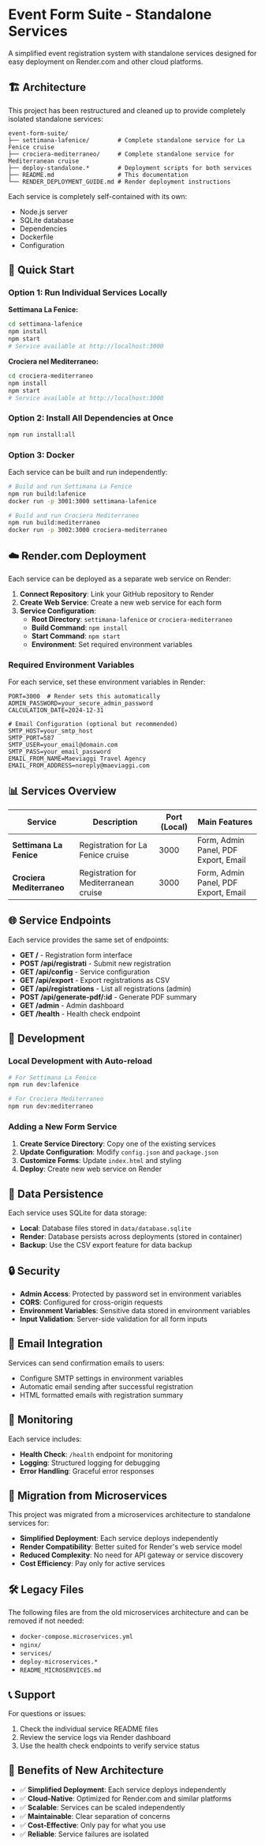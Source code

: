 # Event Form Suite - Standalone Services

A simplified event registration system with standalone services designed for easy deployment on Render.com and other cloud platforms.

## 🏗️ Architecture

This project has been restructured and cleaned up to provide completely isolated standalone services:

```
event-form-suite/
├── settimana-lafenice/        # Complete standalone service for La Fenice cruise
├── crociera-mediterraneo/     # Complete standalone service for Mediterranean cruise
├── deploy-standalone.*        # Deployment scripts for both services
├── README.md                  # This documentation
└── RENDER_DEPLOYMENT_GUIDE.md # Render deployment instructions
```

Each service is completely self-contained with its own:
- Node.js server
- SQLite database
- Dependencies
- Dockerfile
- Configuration

## 🚀 Quick Start

### Option 1: Run Individual Services Locally

**Settimana La Fenice:**
```bash
cd settimana-lafenice
npm install
npm start
# Service available at http://localhost:3000
```

**Crociera nel Mediterraneo:**
```bash
cd crociera-mediterraneo
npm install
npm start
# Service available at http://localhost:3000
```

### Option 2: Install All Dependencies at Once

```bash
npm run install:all
```

### Option 3: Docker

Each service can be built and run independently:

```bash
# Build and run Settimana La Fenice
npm run build:lafenice
docker run -p 3001:3000 settimana-lafenice

# Build and run Crociera Mediterraneo
npm run build:mediterraneo
docker run -p 3002:3000 crociera-mediterraneo
```

## ☁️ Render.com Deployment

Each service can be deployed as a separate web service on Render:

1. **Connect Repository**: Link your GitHub repository to Render
2. **Create Web Service**: Create a new web service for each form
3. **Service Configuration**:
   - **Root Directory**: `settimana-lafenice` or `crociera-mediterraneo`
   - **Build Command**: `npm install`
   - **Start Command**: `npm start`
   - **Environment**: Set required environment variables

### Required Environment Variables

For each service, set these environment variables in Render:

```env
PORT=3000  # Render sets this automatically
ADMIN_PASSWORD=your_secure_admin_password
CALCULATION_DATE=2024-12-31

# Email Configuration (optional but recommended)
SMTP_HOST=your_smtp_host
SMTP_PORT=587
SMTP_USER=your_email@domain.com
SMTP_PASS=your_email_password
EMAIL_FROM_NAME=Maeviaggi Travel Agency
EMAIL_FROM_ADDRESS=noreply@maeviaggi.com
```

## 📊 Services Overview

| Service | Description | Port (Local) | Main Features |
|---------|-------------|--------------|---------------|
| **Settimana La Fenice** | Registration for La Fenice cruise | 3000 | Form, Admin Panel, PDF Export, Email |
| **Crociera Mediterraneo** | Registration for Mediterranean cruise | 3000 | Form, Admin Panel, PDF Export, Email |

## 🌐 Service Endpoints

Each service provides the same set of endpoints:

- **GET /** - Registration form interface
- **POST /api/registrati** - Submit new registration
- **GET /api/config** - Service configuration
- **GET /api/export** - Export registrations as CSV
- **GET /api/registrations** - List all registrations (admin)
- **POST /api/generate-pdf/:id** - Generate PDF summary
- **GET /admin** - Admin dashboard
- **GET /health** - Health check endpoint

## 🔧 Development

### Local Development with Auto-reload

```bash
# For Settimana La Fenice
npm run dev:lafenice

# For Crociera Mediterraneo
npm run dev:mediterraneo
```

### Adding a New Form Service

1. **Create Service Directory**: Copy one of the existing services
2. **Update Configuration**: Modify `config.json` and `package.json`
3. **Customize Forms**: Update `index.html` and styling
4. **Deploy**: Create new web service on Render

## 💾 Data Persistence

Each service uses SQLite for data storage:
- **Local**: Database files stored in `data/database.sqlite`
- **Render**: Database persists across deployments (stored in container)
- **Backup**: Use the CSV export feature for data backup

## 🔒 Security

- **Admin Access**: Protected by password set in environment variables
- **CORS**: Configured for cross-origin requests
- **Environment Variables**: Sensitive data stored in environment variables
- **Input Validation**: Server-side validation for all form inputs

## 📧 Email Integration

Services can send confirmation emails to users:
- Configure SMTP settings in environment variables
- Automatic email sending after successful registration
- HTML formatted emails with registration summary

## 🏥 Monitoring

Each service includes:
- **Health Check**: `/health` endpoint for monitoring
- **Logging**: Structured logging for debugging
- **Error Handling**: Graceful error responses

## 🔄 Migration from Microservices

This project was migrated from a microservices architecture to standalone services for:
- **Simplified Deployment**: Each service deploys independently
- **Render Compatibility**: Better suited for Render's web service model
- **Reduced Complexity**: No need for API gateway or service discovery
- **Cost Efficiency**: Pay only for active services

## 🛠️ Legacy Files

The following files are from the old microservices architecture and can be removed if not needed:
- `docker-compose.microservices.yml`
- `nginx/`
- `services/`
- `deploy-microservices.*`
- `README_MICROSERVICES.md`

## 📞 Support

For questions or issues:
1. Check the individual service README files
2. Review the service logs via Render dashboard
3. Use the health check endpoints to verify service status

## 🚀 Benefits of New Architecture

- ✅ **Simplified Deployment**: Each service deploys independently
- ✅ **Cloud-Native**: Optimized for Render.com and similar platforms
- ✅ **Scalable**: Services can be scaled independently
- ✅ **Maintainable**: Clear separation of concerns
- ✅ **Cost-Effective**: Only pay for what you use
- ✅ **Reliable**: Service failures are isolated